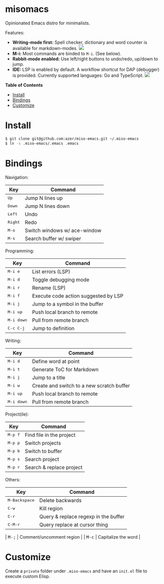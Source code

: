 # misomacs

Opinionated Emacs distro for minimalists.

Features:

- **Writing-mode first:** Spell checker, dictionary and word counter is available for markdown-modes. ![](https://cldup.com/2zt2RPJFwM.png)
- **M-i:** Most commands are binded to `M-i`. (See below).
- **Rabbit-mode enabled:** Use left/right buttons to undo/redo, up/down to jump.
- **IDE:** LSP is enabled by default. A workflow shortcut for DAP (debugger) is provided. Currently supported languages: Go and TypeScript. ![](https://cldup.com/J-zIC1aNBx.png)

<!-- markdown-toc start - Don't edit this section. Run M-x markdown-toc-refresh-toc -->
**Table of Contents**

- [Install](#install)
- [Bindings](#Bindings)
- [Customize](#customize)

<!-- markdown-toc end -->

# Install

```bash
$ git clone git@github.com:azer/miso-emacs.git ~/.miso-emacs
$ ln -s .miso-emacs/.emacs .emacs
```

# Bindings

Navigation:

| Key | Command |
| --- | ------- |
| <kbd>Up</kbd>  | Jump N lines up |
| <kbd>Down</kbd>  | Jump N lines down |
| <kbd>Left</kbd>  | Undo |
| <kbd>Right</kbd>  | Redo |
| <kbd>M-o</kbd>  | Switch windows w/ ace-window |
| <kbd>M-s</kbd>  | Search buffer w/ swiper |

Programming:

| Key | Command |
| --- | ------- |
| <kbd>M-i e</kbd> | List errors (LSP) |
| <kbd>M-i d</kbd> | Toggle debugging mode |
| <kbd>M-i r</kbd> | Rename (LSP) |
| <kbd>M-i f</kbd> | Execute code action suggested by LSP |
| <kbd>M-i j</kbd> | Jump to a symbol in the buffer |
| <kbd>M-i up</kbd> | Push local branch to remote |
| <kbd>M-i down</kbd> | Pull from remote branch |
| <kbd>C-c C-j</kbd> | Jump to definition |

Writing:

| Key | Command |
| --- | ------- |
| <kbd>M-i d</kbd> | Define word at point |
| <kbd>M-i t</kbd> | Generate ToC for Markdown |
| <kbd>M-i j</kbd> | Jump to a title |
| <kbd>M-i w</kbd> | Create and switch to a new scratch buffer |
| <kbd>M-i up</kbd> | Push local branch to remote |
| <kbd>M-i down</kbd> | Pull from remote branch |

Project(ile):

| Key | Command |
| --- | ------- |
| <kbd>M-p f</kbd> | Find file in the project |
| <kbd>M-p p</kbd> | Switch projects |
| <kbd>M-p b</kbd> | Switch to buffer |
| <kbd>M-p s</kbd> | Search project |
| <kbd>M-p r</kbd> | Search & replace project |

Others:

| Key | Command |
| --- | ------- |
| <kbd>M-Backspace</kbd>  | Delete backwards |
| <kbd>C-w</kbd>  | Kill region |
| <kbd>C-r</kbd> | Query & replace regexp in the buffer |
| <kbd>C-M-r</kbd> | Query replace at cursor thing |

| <kbd>M-;</kbd> | Comment/uncomment region |
| <kbd>M-c</kbd> | Capitalize the word |

# Customize

Create a `private` folder under `.miso-emacs` and have an `init.el` file to execute custom Elisp.
